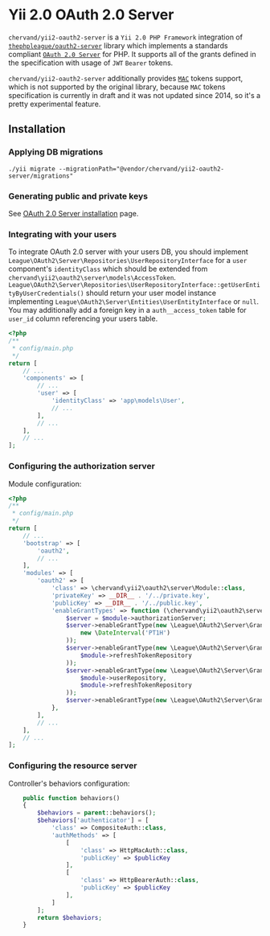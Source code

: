 # Yii 2.0 OAuth 2.0 Server

`chervand/yii2-oauth2-server` is a `Yii 2.0 PHP Framework` integration of [`thephpleague/oauth2-server`](https://github.com/thephpleague/oauth2-server) library which implements a standards compliant [`OAuth 2.0 Server`](https://tools.ietf.org/html/rfc6749) for PHP. It supports all of the grants defined in the specification with usage of `JWT` `Bearer` tokens.

`chervand/yii2-oauth2-server` additionally provides [`MAC`](https://tools.ietf.org/html/draft-ietf-oauth-v2-http-mac-05) tokens support, which is not supported by the original library, because `MAC` tokens specification is currently in draft and it was not updated since 2014, so it's a pretty experimental feature.

## Installation

### Applying DB migrations

    ./yii migrate --migrationPath="@vendor/chervand/yii2-oauth2-server/migrations"

### Generating public and private keys

See [OAuth 2.0 Server installation](https://oauth2.thephpleague.com/installation/) page.

### Integrating with your users

To integrate OAuth 2.0 server with your users DB, you should implement `League\OAuth2\Server\Repositories\UserRepositoryInterface` for a `user` component's `identityClass` which should be extended from `chervand\yii2\oauth2\server\models\AccessToken`. `League\OAuth2\Server\Repositories\UserRepositoryInterface::getUserEntityByUserCredentials()` should return your user model instance implementing `League\OAuth2\Server\Entities\UserEntityInterface` or `null`. You may additionally add a foreign key in a `auth__access_token` table for `user_id` column referencing your users table.

```php
<?php 
/** 
 * config/main.php 
 */
return [
    // ...
    'components' => [
        // ...
        'user' => [
            'identityClass' => 'app\models\User',
            // ...
        ],
        // ...
    ],
    // ...
];
```

### Configuring the authorization server

Module configuration:

```php
<?php 
/** 
 * config/main.php 
 */
return [
    // ...
    'bootstrap' => [
        'oauth2',
        // ...
    ],
    'modules' => [
        'oauth2' => [
            'class' => \chervand\yii2\oauth2\server\Module::class,
            'privateKey' => __DIR__ . '/../private.key',
            'publicKey' => __DIR__ . '/../public.key',
            'enableGrantTypes' => function (\chervand\yii2\oauth2\server\Module &$module) {
                $server = $module->authorizationServer;
                $server->enableGrantType(new \League\OAuth2\Server\Grant\ImplicitGrant(
                    new \DateInterval('PT1H')
                ));
                $server->enableGrantType(new \League\OAuth2\Server\Grant\RefreshTokenGrant(
                    $module->refreshTokenRepository
                ));
                $server->enableGrantType(new \League\OAuth2\Server\Grant\PasswordGrant(
                    $module->userRepository,
                    $module->refreshTokenRepository
                ));
                $server->enableGrantType(new \League\OAuth2\Server\Grant\ClientCredentialsGrant());
            },
        ],
        // ...
    ],
    // ...
];
```

### Configuring the resource server

Controller's behaviors configuration:

```php
    public function behaviors()
    {
        $behaviors = parent::behaviors();
        $behaviors['authenticator'] = [
            'class' => CompositeAuth::class,
            'authMethods' => [
                [
                    'class' => HttpMacAuth::class,
                    'publicKey' => $publicKey
                ],
                [
                    'class' => HttpBearerAuth::class,
                    'publicKey' => $publicKey
                ],
            ]
        ];
        return $behaviors;
    }
```
